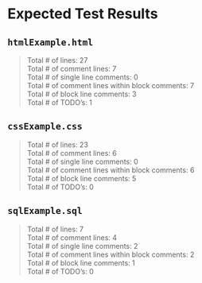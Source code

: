 # Expected Test Results

## `htmlExample.html`
>Total # of lines: 27\
Total # of comment lines: 7\
Total # of single line comments: 0\
Total # of comment lines within block comments: 7\
Total # of block line comments: 3\
Total # of TODO’s: 1

## `cssExample.css`
>Total # of lines: 23\
Total # of comment lines: 6\
Total # of single line comments: 0\
Total # of comment lines within block comments: 6\
Total # of block line comments: 5\
Total # of TODO’s: 0

## `sqlExample.sql`
>Total # of lines: 7\
Total # of comment lines: 4\
Total # of single line comments: 2\
Total # of comment lines within block comments: 2\
Total # of block line comments: 1\
Total # of TODO’s: 0